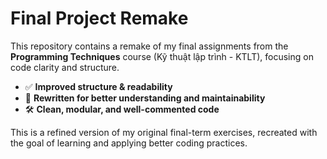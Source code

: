 # Final Project Remake

This repository contains a remake of my final assignments from the **Programming Techniques** course (Kỹ thuật lập trình - KTLT), focusing on code clarity and structure.

- ✅ **Improved structure & readability**
- 🔄 **Rewritten for better understanding and maintainability**
- 🛠️ **Clean, modular, and well-commented code**

This is a refined version of my original final-term exercises, recreated with the goal of learning and applying better coding practices.
